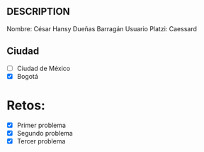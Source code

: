 ## DESCRIPTION

Nombre: César Hansy Dueñas Barragán
Usuario Platzi: Caessard

## Ciudad
- [ ] Ciudad de México
- [x] Bogotá

# Retos:
  - [x] Primer problema
  - [x] Segundo problema
  - [x] Tercer problema
